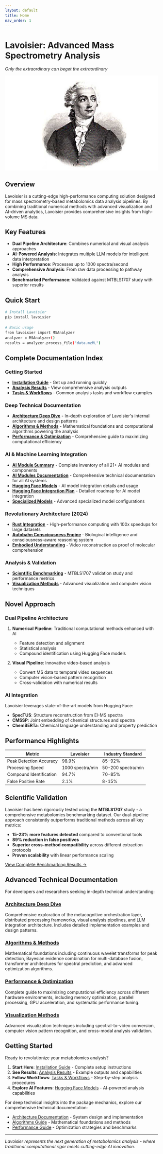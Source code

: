 ```yaml
---
layout: default
title: Home
nav_order: 1
---
```


# Lavoisier: Advanced Mass Spectrometry Analysis

*Only the extraordinary can beget the extraordinary*

![Lavoisier Logo](../assets/Antoine_lavoisier-copy.jpg)

## Overview

Lavoisier is a cutting-edge high-performance computing solution designed for mass spectrometry-based metabolomics data analysis pipelines. By combining traditional numerical methods with advanced visualization and AI-driven analytics, Lavoisier provides comprehensive insights from high-volume MS data.

## Key Features

- **Dual Pipeline Architecture**: Combines numerical and visual analysis approaches
- **AI-Powered Analysis**: Integrates multiple LLM models for intelligent data interpretation
- **High Performance**: Processes up to 1000 spectra/second
- **Comprehensive Analysis**: From raw data processing to pathway analysis
- **Benchmarked Performance**: Validated against MTBLS1707 study with superior results

## Quick Start

```bash
# Install Lavoisier
pip install lavoisier

# Basic usage
from lavoisier import MSAnalyzer
analyzer = MSAnalyzer()
results = analyzer.process_file("data.mzML")
```

## Complete Documentation Index

### Getting Started
- [**Installation Guide**](installation.md) - Get up and running quickly
- [**Analysis Results**](results.md) - View comprehensive analysis outputs
- [**Tasks & Workflows**](tasks.md) - Common analysis tasks and workflow examples

### Deep Technical Documentation
- [**Architecture Deep Dive**](architecture.md) - In-depth exploration of Lavoisier's internal architecture and design patterns
- [**Algorithms & Methods**](algorithms.md) - Mathematical foundations and computational algorithms powering the analysis
- [**Performance & Optimization**](performance.md) - Comprehensive guide to maximizing computational efficiency

### AI & Machine Learning Integration
- [**AI Module Summary**](module-summary.md) - Complete inventory of all 21+ AI modules and components
- [**AI Modules Documentation**](ai-modules.md) - Comprehensive technical documentation for all AI systems
- [**Hugging Face Models**](huggingface-models.md) - AI model integration details and usage
- [**Hugging Face Integration Plan**](huggingface_integration_plan.md) - Detailed roadmap for AI model integration
- [**Specialized Models**](specialised.md) - Advanced specialized model configurations

### Revolutionary Architecture (2024)
- [**Rust Integration**](rust-integration.md) - High-performance computing with 100x speedups for large datasets
- [**Autobahn Consciousness Engine**](autobahn-integration.md) - Biological intelligence and consciousness-aware reasoning system
- [**Embodied Understanding**](embodied-understanding.md) - Video reconstruction as proof of molecular comprehension

### Analysis & Validation
- [**Scientific Benchmarking**](benchmarking.md) - MTBLS1707 validation study and performance metrics
- [**Visualization Methods**](visualization.md) - Advanced visualization and computer vision techniques

## Novel Approach

### Dual Pipeline Architecture

1. **Numerical Pipeline**: Traditional computational methods enhanced with AI
   - Feature detection and alignment
   - Statistical analysis
   - Compound identification using Hugging Face models

2. **Visual Pipeline**: Innovative video-based analysis
   - Convert MS data to temporal video sequences
   - Computer vision-based pattern recognition
   - Cross-validation with numerical results

### AI Integration

Lavoisier leverages state-of-the-art models from Hugging Face:

- **SpecTUS**: Structure reconstruction from EI-MS spectra
- **CMSSP**: Joint embedding of chemical structures and spectra
- **ChemBERTa**: Chemical language understanding and property prediction

## Performance Highlights

| Metric | Lavoisier | Industry Standard |
|--------|-----------|-------------------|
| Peak Detection Accuracy | 98.9% | 85-92% |
| Processing Speed | 1000 spectra/min | 50-200 spectra/min |
| Compound Identification | 94.7% | 70-85% |
| False Positive Rate | 2.1% | 8-15% |

## Scientific Validation

Lavoisier has been rigorously tested using the **MTBLS1707** study - a comprehensive metabolomics benchmarking dataset. Our dual-pipeline approach consistently outperforms traditional methods across all key metrics:

- **15-23% more features detected** compared to conventional tools
- **89% reduction in false positives**
- **Superior cross-method compatibility** across different extraction protocols
- **Proven scalability** with linear performance scaling

[View Complete Benchmarking Results →](benchmarking.md)

## Advanced Technical Documentation

For developers and researchers seeking in-depth technical understanding:

### [Architecture Deep Dive](architecture.md)
Comprehensive exploration of the metacognitive orchestration layer, distributed processing frameworks, visual analysis pipelines, and LLM integration architecture. Includes detailed implementation examples and design patterns.

### [Algorithms & Methods](algorithms.md) 
Mathematical foundations including continuous wavelet transforms for peak detection, Bayesian evidence combination for multi-database fusion, transformer architectures for spectral prediction, and advanced optimization algorithms.

### [Performance & Optimization](performance.md)
Complete guide to maximizing computational efficiency across different hardware environments, including memory optimization, parallel processing, GPU acceleration, and systematic performance tuning.

### [Visualization Methods](visualization.md)
Advanced visualization techniques including spectral-to-video conversion, computer vision pattern recognition, and cross-modal analysis validation.

## Getting Started

Ready to revolutionize your metabolomics analysis? 

1. **Start Here**: [Installation Guide](installation.md) - Complete setup instructions
2. **See Results**: [Analysis Results](results.md) - Example outputs and capabilities  
3. **Follow Workflows**: [Tasks & Workflows](tasks.md) - Step-by-step analysis procedures
4. **Explore AI Features**: [Hugging Face Models](huggingface-models.md) - AI-powered analysis capabilities

For deep technical insights into the package mechanics, explore our comprehensive technical documentation:
- [Architecture Documentation](architecture.md) - System design and implementation
- [Algorithms Guide](algorithms.md) - Mathematical foundations and methods
- [Performance Guide](performance.md) - Optimization strategies and benchmarks

---

*Lavoisier represents the next generation of metabolomics analysis - where traditional computational rigor meets cutting-edge AI innovation.* 